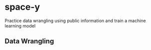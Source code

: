 # space-y
Practice data wrangling using public information and train a machine learning model
## Data Wrangling


